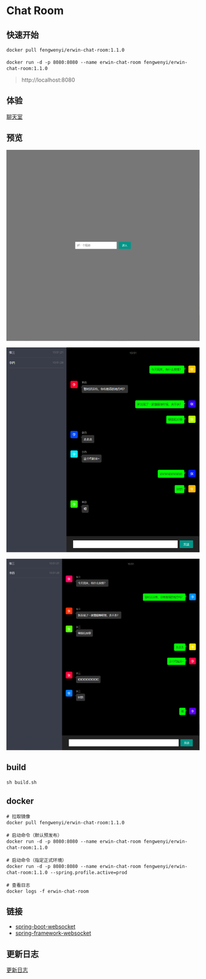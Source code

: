 # Chat Room

## 快速开始

```shell
docker pull fengwenyi/erwin-chat-room:1.1.0

docker run -d -p 8080:8080 --name erwin-chat-room fengwenyi/erwin-chat-room:1.1.0
```

> http://localhost:8080

## 体验

[聊天室](https://chat-room.fengwenyi.com)

## 预览

![首页](./images/01.png)

![张三聊天截图](./images/02.png)

![李四聊天截图](./images/03.png)

## build

```shell
sh build.sh
```

## docker

```shell
# 拉取镜像
docker pull fengwenyi/erwin-chat-room:1.1.0

# 启动命令（默认预发布）
docker run -d -p 8080:8080 --name erwin-chat-room fengwenyi/erwin-chat-room:1.1.0

# 启动命令（指定正式环境）
docker run -d -p 8080:8080 --name erwin-chat-room fengwenyi/erwin-chat-room:1.1.0 --spring.profile.active=prod

# 查看日志
docker logs -f erwin-chat-room
```

## 链接

- [spring-boot-websocket](https://docs.spring.io/spring-boot/docs/current/reference/html/features.html#features.websockets)
- [spring-framework-websocket](https://docs.spring.io/spring-framework/docs/current/reference/html/web.html#websocket)

## 更新日志

[更新日志](LOG.md)